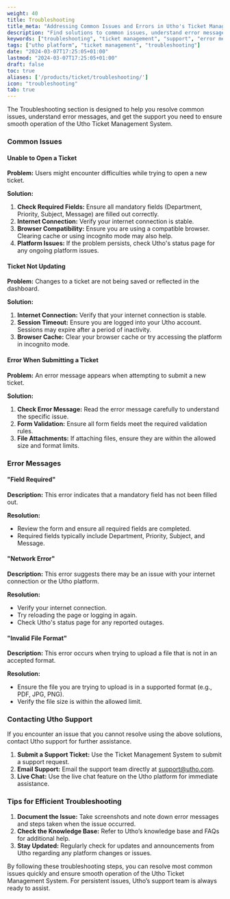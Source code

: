 ```yaml
---
weight: 40
title: Troubleshooting
title_meta: "Addressing Common Issues and Errors in Utho's Ticket Management System"
description: "Find solutions to common issues, understand error messages, and get support for Utho's Ticket Management System to ensure smooth operation and quick resolution of problems."
keywords: ["troubleshooting", "ticket management", "support", "error messages", "common issues", "Utho platform"]
tags: ["utho platform", "ticket management", "troubleshooting"]
date: "2024-03-07T17:25:05+01:00"
lastmod: "2024-03-07T17:25:05+01:00"
draft: false
toc: true
aliases: ['/products/ticket/troubleshooting/']
icon: "troubleshooting"
tab: true
---
```

The Troubleshooting section is designed to help you resolve common issues, understand error messages, and get the support you need to ensure smooth operation of the Utho Ticket Management System.

### Common Issues

#### Unable to Open a Ticket

**Problem:** Users might encounter difficulties while trying to open a new ticket.

**Solution:**

1. **Check Required Fields:** Ensure all mandatory fields (Department, Priority, Subject, Message) are filled out correctly.
2. **Internet Connection:** Verify your internet connection is stable.
3. **Browser Compatibility:** Ensure you are using a compatible browser. Clearing cache or using incognito mode may also help.
4. **Platform Issues:** If the problem persists, check Utho's status page for any ongoing platform issues.

#### Ticket Not Updating

**Problem:** Changes to a ticket are not being saved or reflected in the dashboard.

**Solution:**

1. **Internet Connection:** Verify that your internet connection is stable.
2. **Session Timeout:** Ensure you are logged into your Utho account. Sessions may expire after a period of inactivity.
3. **Browser Cache:** Clear your browser cache or try accessing the platform in incognito mode.

#### Error When Submitting a Ticket

**Problem:** An error message appears when attempting to submit a new ticket.

**Solution:**

1. **Check Error Message:** Read the error message carefully to understand the specific issue.
2. **Form Validation:** Ensure all form fields meet the required validation rules.
3. **File Attachments:** If attaching files, ensure they are within the allowed size and format limits.

### Error Messages

#### "Field Required"

**Description:** This error indicates that a mandatory field has not been filled out.

**Resolution:**

* Review the form and ensure all required fields are completed.
* Required fields typically include Department, Priority, Subject, and Message.

#### "Network Error"

**Description:** This error suggests there may be an issue with your internet connection or the Utho platform.

**Resolution:**

* Verify your internet connection.
* Try reloading the page or logging in again.
* Check Utho's status page for any reported outages.

#### "Invalid File Format"

**Description:** This error occurs when trying to upload a file that is not in an accepted format.

**Resolution:**

* Ensure the file you are trying to upload is in a supported format (e.g., PDF, JPG, PNG).
* Verify the file size is within the allowed limit.

### Contacting Utho Support

If you encounter an issue that you cannot resolve using the above solutions, contact Utho support for further assistance.

1. **Submit a Support Ticket:** Use the Ticket Management System to submit a support request.
2. **Email Support:** Email the support team directly at [support@utho.com]().
3. **Live Chat:** Use the live chat feature on the Utho platform for immediate assistance.

### Tips for Efficient Troubleshooting

1. **Document the Issue:** Take screenshots and note down error messages and steps taken when the issue occurred.
2. **Check the Knowledge Base:** Refer to Utho’s knowledge base and FAQs for additional help.
3. **Stay Updated:** Regularly check for updates and announcements from Utho regarding any platform changes or issues.

By following these troubleshooting steps, you can resolve most common issues quickly and ensure smooth operation of the Utho Ticket Management System. For persistent issues, Utho’s support team is always ready to assist.
